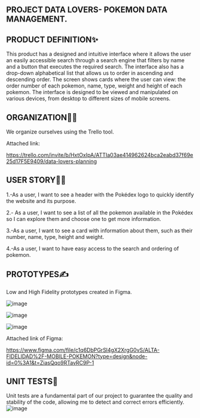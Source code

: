 ## PROJECT DATA LOVERS- POKEMON DATA MANAGEMENT.
  
## PRODUCT DEFINITION✨

This product has a designed and intuitive interface where it allows the user an easily accessible search through a search engine that filters by name and a button that executes the required search.
The interface also has a drop-down alphabetical list that allows us to order in ascending and descending order.
The screen shows cards where the user can view: the order number of each pokemon, name, type, weight and height of each pokemon.
The interface is designed to be viewed and manipulated on various devices, from desktop to different sizes of mobile screens.


##  ORGANIZATION👩‍💻

We organize ourselves using the Trello tool.

Attached link:

https://trello.com/invite/b/HxtOxIpA/ATTIa03ae414962624bca2eabd37f69e25d17F5E9409/data-lovers-planning



## USER STORY🕵️‍♀️

1.-As a user, I want to see a header with the Pokédex logo to quickly identify the website and its purpose.

2.- As a user, I want to see a list of all the pokemon available in the Pokédex so I can explore them and choose one to get more information.

3.-As a user, I want to see a card with information about them, such as their number, name, type, height and weight.

4.-As a user, I want to have easy access to the search and ordering of pokemon.


## PROTOTYPES✍️

Low and High Fidelity prototypes created in Figma.


![image](https://github.com/Gabby948/DEV006-data-lovers/assets/125084134/de592cc4-abf4-43dd-8bee-00f7f47a4ece)

![image](https://github.com/Gabby948/DEV006-data-lovers/assets/125084134/b9145446-5483-4409-b568-1cb781a6c9b7)

![image](https://github.com/Gabby948/DEV006-data-lovers/assets/125084134/64fc8f26-9138-4f78-973f-735950c911b8)

Attached link of Figma:

https://www.figma.com/file/c1q6DbPGrSl4gX2XrgG0vS/ALTA-FIDELIDAD%2F-MOBILE-POKEMON?type=design&node-id=0%3A1&t=ZiasQqo9RTavRC9P-1

 
## UNIT TESTS🧾

Unit tests are a fundamental part of our project to guarantee the quality and stability of the code, allowing me to detect and correct errors efficiently.
![image](https://github.com/Gabby948/DEV006-data-lovers/assets/125084134/954b375b-a691-48d9-814e-be7db303a481)



